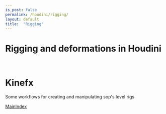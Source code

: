 ```yaml
---
is_post: false
permalink: /houdini/rigging/
layout: default
title:  "Rigging"
---
```



# Rigging and deformations in Houdini
<br>

# Kinefx

Some workflows for creating and manipulating sop's level rigs

[MainIndex](../../../index.md)
